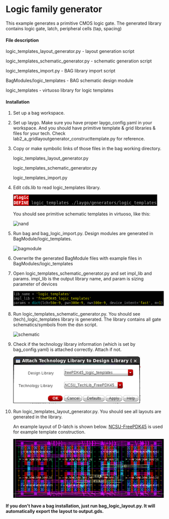 # Logic family generator

This example generates a primitive CMOS logic gate.
The generated library contains logic gate, latch, peripheral cells (tap, spacing)

#### File description

logic_templates_layout_generator.py - layout generation script

logic_templates_schematic_generator.py - schematic generation script

logic_templates_import.py - BAG library import script

BagModules/logic_templates - BAG schematic design module

logic_templates - virtuoso library for logic templates

#### Installation
1. Set up a bag workspace.

2. Set up laygo.
Make sure you have proper laygo_config.yaml in your workspace.
And you should have primitive template & grid libraries & files for your tech.
Check lab2_a_gridlayoutgenerator_constructtemplate.py for reference.

3. Copy or make symbolic links of those files in the bag working directory.

   logic_templates_layout_generator.py

   logic_templates_schematic_generator.py

   logic_templates_import.py

4. Edit cds.lib to read logic_templates library.

   ![nand](images/logic_cds.png)

   You should see
   primitive schematic templates in virtuoso, like this:

   ![nand](images/nand_template.png)

5. Run bag and bag_logic_import.py. Design modules are generated
 in BagModule/logic_templates.

   ![bagmodule](images/logic_bagmodule.png)

6. Overwrite the generated BagModule files with example files in BagModules/logic_templates

7. Open logic_templates_schematic_generator.py and set impl_lib and params.
impl_lib is the output library name, and param is sizing parameter of
devices

   ![bagmodule](images/logic_param.png)

7. Run logic_templates_schematic_generator.py. You should see (tech)_logic_templates library is generated.
The library contains all gate schematics/symbols from the dsn script.

   ![schematic](images/logic_schematic.png)

8. Check if the technology library information (which is set by bag_config.yaml)
is attached correctly. Attach if not.

    ![techlib](images/logic_techlib.png)

8. Run logic_templates_layout_generator.py. You should see all layouts are generated in the library.

   An example layout of D-latch is shown below.
   [NCSU-FreePDK45](http://www.eda.ncsu.edu/wiki/FreePDK45:Contents) is used for example template construction.


    ![latch layout](images/logic_latch.png)

<b> If you don't have a bag installation, just run bag_logic_layout.py.
It will automatically export the layout to output.gds. </b>
